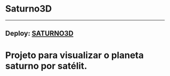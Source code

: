 # Saturno3D
---
Deploy: [SATURNO3D](https://jowcodesoftware.github.io/saturno3d/)
---
# Projeto para visualizar o planeta saturno por satélit.
